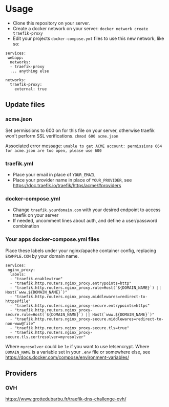 # Usage

- Clone this repository on your server.
- Create a docker network on your server: `docker network create traefik-proxy`
- Edit your projects `docker-compose.yml` files to use this new network, like so:

```
services:
 webapp:
  networks:
  - traefik-proxy
  ... anything else

networks:
  traefik-proxy:
    external: true
```

## Update files
### acme.json
Set permissions to 600 on for this file on your server, otherwise traefik won't perform SSL verifications.
`chmod 600 acme.json`

Associated error message: `unable to get ACME account: permissions 664 for acme.json are too open, please use 600`

### traefik.yml
- Place your email in place of `YOUR_EMAIL`
- Place your provider name in place of `YOUR_PROVIDER`, see https://doc.traefik.io/traefik/https/acme/#providers

### docker-compose.yml
- Change `traefik.yourdomain.com` with your desired endpoint to access traefik on your server
- If needed, uncomment lines about auth, and define a user/password combination

### Your apps docker-compose.yml files

Place these labels under your nginx/apache container config, replacing `EXAMPLE.COM` by your domain name.
```
services:
 nginx_proxy:
  labels:
  - "traefik.enable=true"
  - "traefik.http.routers.nginx_proxy.entrypoints=http"
  - "traefik.http.routers.nginx_proxy.rule=Host(`${DOMAIN_NAME}`) || Host(`www.${DOMAIN_NAME}`)"
  - "traefik.http.routers.nginx_proxy.middlewares=redirect-to-https@file"
  - "traefik.http.routers.nginx_proxy-secure.entrypoints=https"
  - "traefik.http.routers.nginx_proxy-secure.rule=Host(`${DOMAIN_NAME}`) || Host(`www.${DOMAIN_NAME}`)"
  - "traefik.http.routers.nginx_proxy-secure.middlewares=redirect-to-non-www@file"
  - "traefik.http.routers.nginx_proxy-secure.tls=true"
  - "traefik.http.routers.nginx_proxy-secure.tls.certresolver=myresolver"
```
Where `myresolver` could be `le` if you want to use letsencrypt.
Where `DOMAIN_NAME` is a variable set in your `.env` file or somewhere else, see https://docs.docker.com/compose/environment-variables/

## Providers
### OVH
https://www.grottedubarbu.fr/traefik-dns-challenge-ovh/
